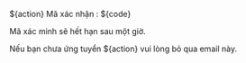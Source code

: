 ${action} Mã xác nhận : ${code}

Mã xác minh sẽ hết hạn sau một giờ.

Nếu bạn chưa ứng tuyển ${action} vui lòng bỏ qua email này.
